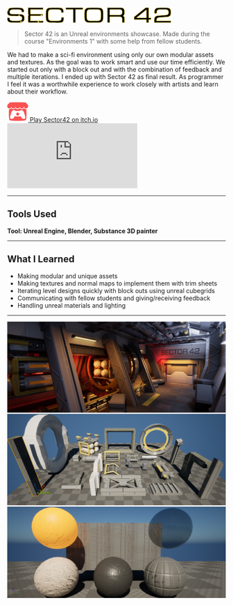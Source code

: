 ![Sector42 Title](../assets/images/sector42/Sector42Title.png)

> Sector 42 is an Unreal environments showcase. Made during the course "Environments 1" with some help from fellow students.

We had to make a sci-fi environment using only our own modular assets and textures. As the goal was to work smart and use our time efficiently.
We started out only with a block out and with the combination of feedback and multiple iterations. 
I ended up with Sector 42 as final result. As programmer I feel it was a worthwhile experience to work closely with artists and learn about their workflow.


<!-- Itch.io link --> 
<a href="https://kennobobo.itch.io/sector-42" target="_blank" rel="noopener noreferrer" class="icon-link">
    <img src="../assets/images/icons/ItchioLogo.png" alt="itch.io icon">
    <span>Play Sector42 on itch.io</span>
</a>

<!-- Embedded Video -->
<div class="video-wrapper">
  <iframe
  src="https://www.youtube-nocookie.com/embed/HBx1xYoTmBM"
  title="Sector 42 Video" frameborder="0" allow="accelerometer;
  autoplay;
  clipboard-write;
  encrypted-media;
  gyroscope;
  picture-in-picture"
  allowfullscreen></iframe>
</div>

---

## Tools Used

**Tool: Unreal Engine, Blender, Substance 3D painter**

---
## What I Learned

- Making modular and unique assets
- Making textures and normal maps to implement them with trim sheets
- Iterating level designs quickly with block outs using unreal cubegrids
- Communicating with fellow students and giving/receiving feedback
- Handling unreal materials and lighting

---

![Sector42 Beauty shot](../assets/images/sector42/BeautyShot1.png)
![Sector42 Meshes](../assets/images/sector42/MyMeshes.png)
![Sector42 Materials](../assets/images/sector42/MaterialTextures.png)